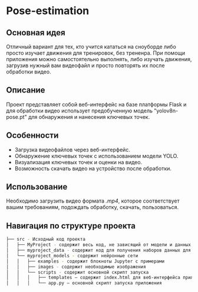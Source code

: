 # Pose-estimation

## Основная идея

Отличный вариант для тех, кто учится кататься на сноуборде либо просто изучает движения для тренировок, без трененра.
При помощи приложения можно самостоятельно выполнять, либо изучать движения, загрузив нужный вам видеофайл и просто повторять их после обработки видео.

## Описание

Проект представляет собой веб-интерфейс на базе платформы Flask и для обработки видео использует предобученную модель "yolov8n-pose.pt" для обнаружения и нанесения ключевых точек.

## Особенности

- Загрузка видеофайлов через веб-интерфейс.
- Обнаружение ключевых точек с использованием модели YOLO.
- Визуализация ключевых точек и оценки на видео.
- Возможность скачать видео на устройство после обработки.

## Использование

Необходимо загрузить видео формата *.mp4*, которое соответствует вашим требованиям, подождать обработку, скачать, пользоваться.

## Навигация по структуре проекта

```bash
├── src - Исходный код проекта
│   ├── MyProject - содержит весь код, не зависящий от модели и данных
│   ├── myproject_data - содержит код для получения наборов данных для исследований
│   └── myproject_models - содержит нейронные сети
│   │   ├── examples - содержит блокноты Jupyter c примерами
│   │   ├── images - содержит необходимые изображения
│   │   └── scripts - содержит основной скрипт запуска
│   │   │   ├── templates — содержит index.html для веб-интерфейса приложения
│   │   │   └── app.py — основной скрипт запуска приложения
```


